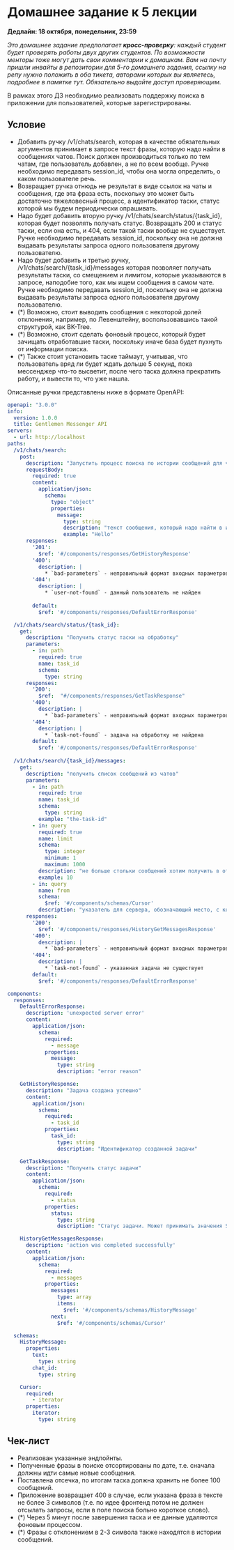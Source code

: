 # Домашнее задание к 5 лекции

**Дедлайн: 18 октября, понедельник, 23:59**

_Это домашнее задание предполагает **кросс-проверку**: каждый студент будет проверять работы двух других студентов. По возможности менторы тоже могут дать свои комментарии к домашкам.
Вам на почту пришли инвайты в репозитории для 5-го домашнего задания, ссылку на репу нужно положить в оба тикета, авторами которых вы являетесь, подробнее в памятке тут. Обязательно выдайте доступ проверяющим._

В рамках этого ДЗ необходимо реализовать поддержку поиска в приложении для пользователей, которые зарегистрированы.

## Условие


- Добавить ручку /v1/chats/search, которая в качестве обязательных аргументов принимает в запросе текст фразы, которую надо найти в сообщениях чатов. Поиск должен производиться только по тем чатам, где пользователь добавлен, а не по всем вообще. Ручке необходимо передавать session_id, чтобы она могла определить, о каком пользователе речь.
- Возвращает ручка отнюдь не результат в виде ссылок на чаты и сообщения, где эта фраза есть, поскольку это может быть достаточно тяжеловесный процесс, а идентификатор таски, статус которой мы будем периодически опрашивать.
- Надо будет добавить вторую ручку /v1/chats/search/status/{task_id}, которая будет позволять получать статус. Возвращать 200 и статус таски, если она есть, и 404, если такой таски вообще не существует. Ручке необходимо передавать session_id, поскольку она не должна выдавать результаты запроса одного пользователя другому пользователю.
- Надо будет добавить и третью ручку, /v1/chats/search/{task_id}/messages которая позволяет получать результаты таски, со смещением и лимитом, которые указываются в запросе, наподобие того, как мы ищем сообщения в самом чате. Ручке необходимо передавать session_id, поскольку она не должна выдавать результаты запроса одного пользователя другому пользователю.
- (*) Возможно, стоит выводить сообщения с некоторой долей отклонения, например, по Левенштейну, воспользовавшись такой структурой, как BK-Tree.
- (*) Возможно, стоит сделать фоновый процесс, который будет зачищать отработавшие таски, поскольку иначе база будет пухнуть от информации поиска.
- (*) Также стоит установить таске таймаут, учитывая, что пользователь вряд ли будет ждать дольше 5 секунд, пока мессенджер что-то высветит, после чего таска должна прекратить работу, и вывести то, что уже нашла.

Описанные ручки представлены ниже в формате OpenAPI:

```yaml
openapi: "3.0.0"
info:
  version: 1.0.0
  title: Gentlemen Messenger API
servers:
  - url: http://localhost
paths:
  /v1/chats/search:
    post:
      description: "Запустить процесс поиска по истории сообщений для чатов, в которых есть данный пользователь"      
      requestBody:
        required: true
        content:
          application/json:
            schema:
              type: "object"
              properties:
                message:
                  type: string
                  description: "текст сообщения, который надо найти в истории"
                  example: "Hello"
      responses:
        '201':
          $ref: '#/components/responses/GetHistoryResponse'
        '400':
          description: |
            * `bad-parameters` - неправильный формат входных параметров
        '404':
          description: |            
            * `user-not-found` - данный пользователь не найден
          
        default:
          $ref: '#/components/responses/DefaultErrorResponse'

  /v1/chats/search/status/{task_id}:
    get:
      description: "Получить статус таски на обработку"
      parameters:
        - in: path
          required: true
          name: task_id
          schema:
            type: string
      responses:
        '200':
          $ref:  "#/components/responses/GetTaskResponse"
        '400':
          description: |
            * `bad-parameters` - неправильный формат входных параметров
        '404':
          description: |            
            * `task-not-found` - задача на обработку не найдена
        default:
          $ref: '#/components/responses/DefaultErrorResponse'
   
  /v1/chats/search/{task_id}/messages:
    get:
      description: "получить список сообщений из чатов"
      parameters:
        - in: path
          required: true
          name: task_id
          schema:
            type: string
          example: "the-task-id"
        - in: query
          required: true
          name: limit
          schema:
            type: integer
            minimum: 1
            maximum: 1000
          description: "не больше стольки сообщений хотим получить в ответе"
          example: 10
        - in: query
          name: from
          schema:
            $ref: '#/components/schemas/Cursor'
          description: "указатель для сервера, обозначающий место, с которого стоит продолжить получение сообщений; если не указан, то сервер должен вернуть limit сообщений, начиная с самого последнего сообщения в истории"
      responses:
        '200':
          $ref: '#/components/responses/HistoryGetMessagesResponse'
        '400':
          description: |
            * `bad-parameters` - неправильный формат входных параметров
        '404':
          description: |
            * `task-not-found` - указанная задача не существует
        default:
          $ref: '#/components/responses/DefaultErrorResponse'

components:
  responses:
    DefaultErrorResponse:
      description: 'unexpected server error'
      content:
        application/json:
          schema:
            required:
              - message
            properties:
              message:
                type: string
                description: "error reason"

    GetHistoryResponse:
      description: "Задача создана успешно"
      content:
        application/json:
          schema:
            required:
              - task_id
            properties:
              task_id:
                type: string
                description: "Идентификатор созданной задачи"

    GetTaskResponse:
      description: "Получить статус задачи"
      content:
        application/json:
          schema:
            required:
              - status
            properties:
              status:
                type: string
                description: "Статус задачи. Может принимать значения SUCCESS|IN_PROCESS|WAITING|FAILED"

    HistoryGetMessagesResponse:
      description: 'action was completed successfully'
      content:
        application/json:
          schema:
            required:
              - messages
            properties:
              messages:
                type: array
                items:
                  $ref: '#/components/schemas/HistoryMessage'
              next:
                $ref: '#/components/schemas/Cursor'

  schemas:
    HistoryMessage:
      properties:
        text:
          type: string
        chat_id:
          type: string

    Cursor:
      required:
        - iterator
      properties:
        iterator:
          type: string
```

## Чек-лист

- Реализован указанные эндпойнты.
- Полученные фразы в поиске отсортированы по дате, т.е. сначала должны идти самые новые сообщения.
- Поставлена отсечка, по итогам таска должна хранить не более 100 сообщений.
- Приложение возвращает 400 в случае, если указана фраза в тексте не более 3 символов (т.е. по идее фронтенд потом не должен отсылать запросы, если в поле поиска больно короткое слово).
- (*) Через 5 минут после завершения таска и ее данные удаляются фоновым процессом.
- (*) Фразы с отклонением в 2-3 символа также находятся в истории сообщений.

